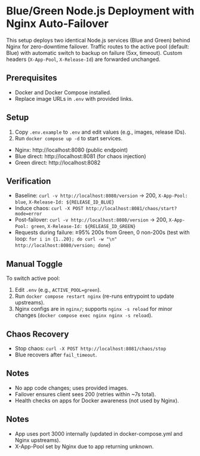 # Blue/Green Node.js Deployment with Nginx Auto-Failover

This setup deploys two identical Node.js services (Blue and Green) behind Nginx for zero-downtime failover. Traffic routes to the active pool (default: Blue) with automatic switch to backup on failure (5xx, timeout). Custom headers (`X-App-Pool`, `X-Release-Id`) are forwarded unchanged.

## Prerequisites
- Docker and Docker Compose installed.
- Replace image URLs in `.env` with provided links.

## Setup
1. Copy `.env.example` to `.env` and edit values (e.g., images, release IDs).
2. Run `docker compose up -d` to start services.

- Nginx: http://localhost:8080 (public endpoint)
- Blue direct: http://localhost:8081 (for chaos injection)
- Green direct: http://localhost:8082

## Verification
- Baseline: `curl -v http://localhost:8080/version` → 200, `X-App-Pool: blue`, `X-Release-Id: ${RELEASE_ID_BLUE}`
- Induce chaos: `curl -X POST http://localhost:8081/chaos/start?mode=error`
- Post-failover: `curl -v http://localhost:8080/version` → 200, `X-App-Pool: green`, `X-Release-Id: ${RELEASE_ID_GREEN}`
- Requests during failure: ≥95% 200s from Green, 0 non-200s (test with loop: `for i in {1..20}; do curl -w "\n" http://localhost:8080/version; done`)

## Manual Toggle
To switch active pool:
1. Edit `.env` (e.g., `ACTIVE_POOL=green`).
2. Run `docker compose restart nginx` (re-runs entrypoint to update upstreams).
3. Nginx configs are in `nginx/`; supports `nginx -s reload` for minor changes (`docker compose exec nginx nginx -s reload`).

## Chaos Recovery
- Stop chaos: `curl -X POST http://localhost:8081/chaos/stop`
- Blue recovers after `fail_timeout`.

## Notes
- No app code changes; uses provided images.
- Failover ensures client sees 200 (retries within ~7s total).
- Health checks on apps for Docker awareness (not used by Nginx).
## Notes
- App uses port 3000 internally (updated in docker-compose.yml and Nginx upstreams).
- X-App-Pool set by Nginx due to app returning unknown.